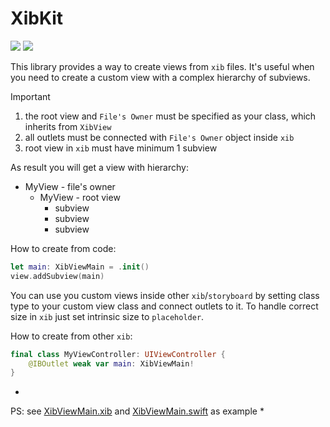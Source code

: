 # XibKit
[![](https://img.shields.io/endpoint?url=https%3A%2F%2Fswiftpackageindex.com%2Fapi%2Fpackages%2FNikSativa%2FXibKit%2Fbadge%3Ftype%3Dswift-versions)](https://swiftpackageindex.com/NikSativa/XibKit)
[![](https://img.shields.io/endpoint?url=https%3A%2F%2Fswiftpackageindex.com%2Fapi%2Fpackages%2FNikSativa%2FXibKit%2Fbadge%3Ftype%3Dplatforms)](https://swiftpackageindex.com/NikSativa/XibKit)

This library provides a way to create views from `xib` files. It's useful when you need to create a custom view with a complex hierarchy of subviews.

> [!IMPORTANT]  
> 1. the root view and `File's Owner` must be specified as your class, which inherits from `XibView` 
> 2. all outlets must be connected with `File's Owner` object inside `xib`
> 3. root view in `xib` must have minimum 1 subview

As result you will get a view with hierarchy:
- MyView - file's owner
  - MyView - root view
      - subview
      - subview
      - subview

How to create from code:
```swift
let main: XibViewMain = .init()
view.addSubview(main)
```

You can use you custom views inside other `xib`/`storyboard` by setting class type to your custom view class and connect outlets to it. 
To handle correct size in `xib` just set intrinsic size to `placeholder`.

How to create from other `xib`:
```swift
final class MyViewController: UIViewController {
    @IBOutlet weak var main: XibViewMain!
}
```

*
PS:
see [XibViewMain.xib](./Tests/views/XibViewMain.xib) and [XibViewMain.swift](./Tests/views/XibViewMain.swift) as example
*
